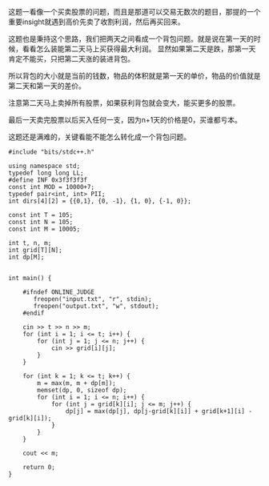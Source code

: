 
这题一看像一个买卖股票的问题，而且是那道可以交易无数次的题目，那提的一个重要insight就遇到高价先卖了收割利润，然后再买回来。

这题也是秉持这个思路，我们把两天之间看成一个背包问题。就是说在第一天的时候，看看怎么装能第二天马上买获得最大利润。
显然如果第二天是跌，那第一天肯定不能买，只把第二天涨的装进背包。

所以背包的大小就是当前的钱数，物品的体积就是第一天的单价，物品的价值就是第二天和第一天的差价。

注意第二天马上卖掉所有股票，如果获利背包就会变大，能买更多的股票。

最后一天卖完股票以后买入任何一支，因为n+1天的价格是0，买谁都亏本。

这题还是满难的，关键看能不能怎么转化成一个背包问题。


```
#include "bits/stdc++.h"

using namespace std;
typedef long long LL;
#define INF 0x3f3f3f3f
const int MOD = 10000+7;
typedef pair<int, int> PII;
int dirs[4][2] = {{0,1}, {0, -1}, {1, 0}, {-1, 0}};

const int T = 105;
const int N = 105;
const int M = 10005;

int t, n, m;
int grid[T][N];
int dp[M];


int main() {

    #ifndef ONLINE_JUDGE
       freopen("input.txt", "r", stdin);
       freopen("output.txt", "w", stdout);
    #endif

    cin >> t >> n >> m;
    for (int i = 1; i <= t; i++) {
        for (int j = 1; j <= n; j++) {
            cin >> grid[i][j];
        }
    }

    for (int k = 1; k <= t; k++) {
        m = max(m, m + dp[m]);
        memset(dp, 0, sizeof dp);
        for (int i = 1; i <= n; i++) {
            for (int j = grid[k][i]; j <= m; j++) {
                dp[j] = max(dp[j], dp[j-grid[k][i]] + grid[k+1][i] - grid[k][i]);
            }
        }
    }

    cout << m;
    
    return 0;
}


```